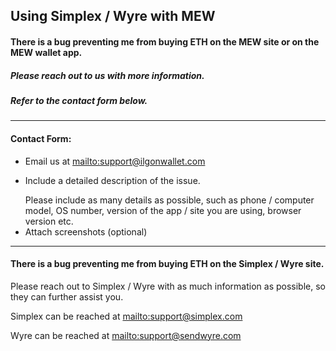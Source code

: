 ## Using Simplex / Wyre with MEW

#### There is a bug preventing me from buying ETH on the MEW site or on the MEW wallet app.

##### Please reach out to us with more information.

##### Refer to the contact form below.

***

#### Contact Form:

* Email us at <mailto:support@ilgonwallet.com>
* <p>Include a detailed description of the issue.</p>
  <note>Please include as many details as possible, such as phone / computer model, OS number, version of the app / site you are using, browser version etc.</note>
* Attach screenshots (optional)

***

#### There is a bug preventing me from buying ETH on the Simplex / Wyre site.

Please reach out to Simplex / Wyre with as much information as possible, so they can further assist you.

Simplex can be reached at <mailto:support@simplex.com>

Wyre can be reached at <mailto:support@sendwyre.com>

